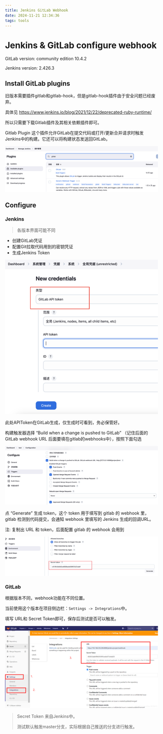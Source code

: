 ```yaml
---
title: Jenkins GitLab Webhook
date: 2024-11-21 12:34:36
tags: tools
---
```


# Jenkins & GitLab configure webhook

GitLab version: community edition 10.4.2

Jenkins version: 2.426.3

## Install GitLab plugins

旧版本需要插件gitlab和gitlab-hook，但是gitlab-hook插件由于安全问题已经废弃。

具体见 https://www.jenkins.io/blog/2021/12/22/deprecated-ruby-runtime/

所以只需要下载Gitlab插件及其相关依赖插件即可。

Gitlab Plugin 这个插件允许GitLab在提交代码或打开/更新合并请求时触发Jenkins中的构建。它还可以将构建状态发送回GitLab。

![安装插件](../images/jenkins-webhook/install_plugins.png)

## Configure

### Jenkins

> 各版本界面可能不同

- 创建GitLab凭证
- 配置Git拉取代码用到的密钥凭证
- 生成Jenkins Token

![创建GitLab凭证](../images/jenkins-webhook/gitlab_credentials.png)

此处APIToken在GitLab生成，仅生成时可看到，务必保管好。

构建触发器选择 “Build when a change is pushed to GitLab” （记住后面的GitLab webhook URL 后面要填在gitlab的webhooks中），按照下面勾选

![配置Jenkins Webhook](../images/jenkins-webhook/jenkins_webhook.png)

点 “Generate” 生成 token，这个 token 用于填写到 gitlab 的 webhook 里，gitlab 检测到代码提交，会通知 webhook 里填写的 Jenkins 生成的回调URL。

注: 复制出 URL 和 token，后面配置 gitlab 的 webhook 会用到

![生成token](../images/jenkins-webhook/gen_token.png)


### GitLab

根据版本不同，webhook功能在不同位置。 

当前使用这个版本在项目侧边栏：`Settings -> Integrations`中。

填写 URL和 Secret Token即可，保存后测试是否可以触发。


![配置gitlab webhook](../images/jenkins-webhook/gitlab_webhook.png)

> Secret Token 来自Jenkins中。
> 
> 测试默认触发master分支，实际根据自己推送的分支进行触发。



